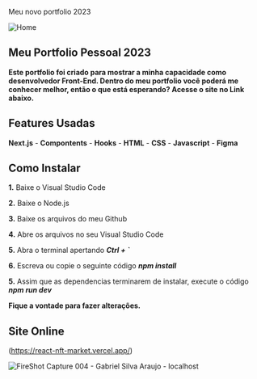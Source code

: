 Meu novo portfolio 2023

![Home](https://user-images.githubusercontent.com/110235876/193091991-39ddc0f8-dc0a-4868-8c3a-ac64bd76d499.jpg)

## Meu Portfolio Pessoal 2023

**Este portfolio foi criado para mostrar a minha capacidade como desenvolvedor Front-End. Dentro do meu portfolio você poderá me conhecer melhor, então o que está esperando? Acesse o site no Link abaixo.**

## Features Usadas
**Next.js** - **Compontents** - **Hooks** - **HTML** - **CSS** - **Javascript** - **Figma**

## Como Instalar
**1.** Baixe o Visual Studio Code

**2.** Baixe o Node.js

**3.** Baixe os arquivos do meu Github

**4.** Abre os arquivos no seu Visual Studio Code

**5.** Abra o terminal apertando ***Ctrl + `***

**6.** Escreva ou copie o seguinte código ***npm install***

**5.** Assim que as dependencias terminarem de instalar, execute o código ***npm run dev***

**Fique a vontade para fazer alterações.**

## Site Online
(https://react-nft-market.vercel.app/)

![FireShot Capture 004 - Gabriel Silva Araujo - localhost](https://user-images.githubusercontent.com/110235876/218330927-49b6b936-8bfb-4827-9570-ed64041ed0da.png)
